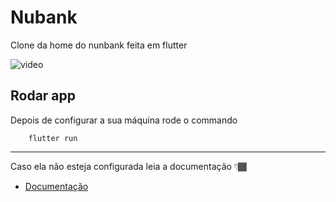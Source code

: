 # Nubank

Clone da home do nunbank feita em flutter

![video](https://github.com/marina-santana/nubank-home/blob/master/video.gif "Nubank Home")

## Rodar app

Depois de configurar a sua máquina rode o commando 

```
    flutter run
```

---

Caso ela não esteja configurada leia a documentação 👇🏾

- [Documentação](https://flutter.dev/docs)

